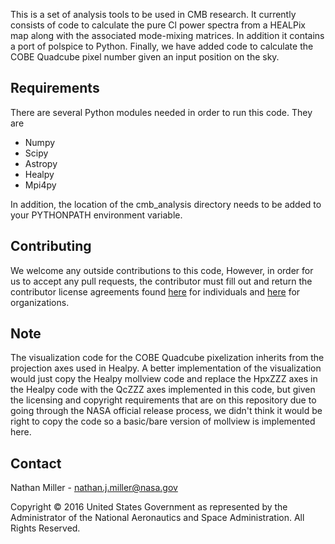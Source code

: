 This is a set of analysis tools to be used in CMB research. It currently consists of code to calculate the pure Cl power spectra from a HEALPix map along with the associated mode-mixing matrices. In addition it contains a port of polspice to Python. Finally, we have added code to calculate the COBE Quadcube pixel number given an input position on the sky.

## Requirements ##

There are several Python modules needed in order to run this code. They are

* Numpy
* Scipy
* Astropy
* Healpy
* Mpi4py

In addition, the location of the cmb_analysis directory needs to be added to your PYTHONPATH environment variable.

## Contributing ##

We welcome any outside contributions to this code, However, in order for us to accept any pull requests, the contributor must fill out and return the contributor license agreements found [here](https://lambda.gsfc.nasa.gov/data/cla/Ind_CLA_final_GSC-17661-1_CMB_Analysis_Software.pdf "CLA for individuals") for individuals and [here](https://lambda.gsfc.nasa.gov/data/cla/Corp_CLA_final_GSC-17661-1_CMB_Analysis_Software.pdf "CLA for organizations") for organizations.

## Note ##

The visualization code for the COBE Quadcube pixelization inherits from the projection axes used in Healpy. A better implementation of the visualization would just copy the Healpy mollview code and replace the HpxZZZ axes in the Healpy code with the QcZZZ axes implemented in this code, but given the licensing and copyright requirements that are on this repository due to going through the NASA official release process, we didn't think it would be right to copy the code so a basic/bare version of mollview is implemented here.

## Contact ##

Nathan Miller - nathan.j.miller@nasa.gov

Copyright © 2016 United States Government as represented by the Administrator of the National Aeronautics and Space Administration. All Rights Reserved.
